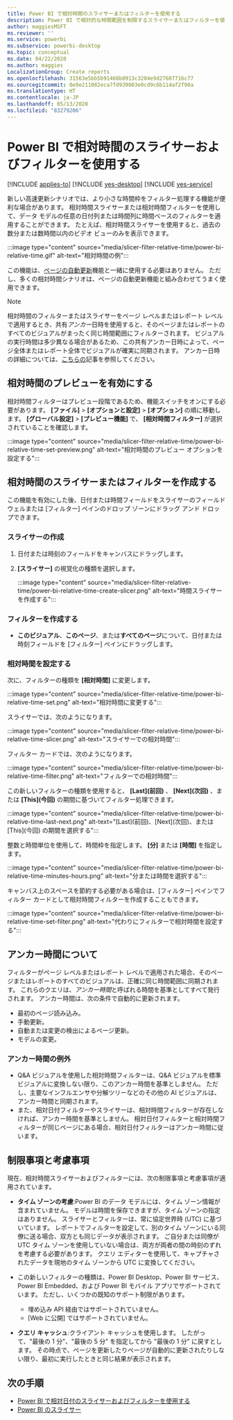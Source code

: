 ```yaml
---
title: Power BI で相対時間のスライサーまたはフィルターを使用する
description: Power BI で相対的な時間範囲を制限するスライサーまたはフィルターを使う方法について説明します。
author: maggiesMSFT
ms.reviewer: ''
ms.service: powerbi
ms.subservice: powerbi-desktop
ms.topic: conceptual
ms.date: 04/22/2020
ms.author: maggies
LocalizationGroup: Create reports
ms.openlocfilehash: 31563e5bb5b91468b8913c3204e9d27607716c77
ms.sourcegitcommit: 0e9e211082eca7fd939803e0cd9c6b114af2f90a
ms.translationtype: HT
ms.contentlocale: ja-JP
ms.lasthandoff: 05/13/2020
ms.locfileid: "83279206"
---
```

# <a name="use-a-relative-time-slicer-and-filter-in-power-bi"></a>Power BI で相対時間のスライサーおよびフィルターを使用する

[!INCLUDE [applies-to](../includes/applies-to.md)] [!INCLUDE [yes-desktop](../includes/yes-desktop.md)] [!INCLUDE [yes-service](../includes/yes-service.md)]

新しい高速更新シナリオでは、より小さな時間枠をフィルター処理する機能が便利な場合があります。 相対時間スライサーまたは相対時間フィルターを使用して、データ モデルの任意の日付列または時間列に時間ベースのフィルターを適用することができます。 たとえば、相対時間スライサーを使用すると、過去の数分または数時間以内のビデオ ビューのみを表示できます。 

:::image type="content" source="media/slicer-filter-relative-time/power-bi-relative-time.gif" alt-text="相対時間の例":::

この機能は、[ページの自動更新](../create-reports/desktop-automatic-page-refresh.md)機能と一緒に使用する必要はありません。 ただし、多くの相対時間シナリオは、ページの自動更新機能と組み合わせてうまく使用できます。  

> [!NOTE]
> 相対時間のフィルターまたはスライサーをページ レベルまたはレポート レベルで適用するとき、共有*アンカー*日時を使用すると、そのページまたはレポートのすべてのビジュアルがまったく同じ時間範囲にフィルターされます。 ビジュアルの実行時間は多少異なる場合があるため、この共有アンカー日時によって、ページ全体またはレポート全体でビジュアルが確実に同期されます。 アンカー日時の詳細については、[こちらの](#understanding-anchor-time)記事を参照してください。

## <a name="turn-on-relative-time-preview"></a>相対時間のプレビューを有効にする

相対時間フィルターはプレビュー段階であるため、機能スイッチをオンにする必要があります。 **[ファイル]**  >  **[オプションと設定]**  >  **[オプション]** の順に移動します。 **[グローバル設定]**  >  **[プレビュー機能]** で、 **[相対時間フィルター]** が選択されていることを確認します。

:::image type="content" source="media/slicer-filter-relative-time/power-bi-relative-time-set-preview.png" alt-text="相対時間のプレビュー オプションを設定する":::

## <a name="create-a-relative-time-slicer-or-filter"></a>相対時間のスライサーまたはフィルターを作成する

この機能を有効にした後、日付または時間フィールドをスライサーのフィールド ウェルまたは [フィルター] ペインのドロップ ゾーンにドラッグ アンド ドロップできます。 

### <a name="create-a-slicer"></a>スライサーの作成

1. 日付または時刻のフィールドをキャンバスにドラッグします。

2. **[スライサー]** の視覚化の種類を選択します。

    :::image type="content" source="media/slicer-filter-relative-time/power-bi-relative-time-create-slicer.png" alt-text="時間スライサーを作成する":::

### <a name="create-a-filter"></a>フィルターを作成する
 
- **このビジュアル**、**このページ**、または**すべてのページ**について、日付または時刻フィールドを [フィルター] ペインにドラッグします。

### <a name="set-relative-time"></a>相対時間を設定する 

次に、フィルターの種類を **[相対時間]** に変更します。

:::image type="content" source="media/slicer-filter-relative-time/power-bi-relative-time-set.png" alt-text="相対時間に変更する":::
 
スライサーでは、次のようになります。

:::image type="content" source="media/slicer-filter-relative-time/power-bi-relative-time-slicer.png" alt-text="スライサーでの相対時間":::

フィルター カードでは、次のようになります。 

:::image type="content" source="media/slicer-filter-relative-time/power-bi-relative-time-filter.png" alt-text="フィルターでの相対時間":::
 
この新しいフィルターの種類を使用すると、 **[Last]\(前回\)** 、 **[Next]\(次回\)** 、または **[This]\(今回\)** の期間に基づいてフィルター処理できます。 

:::image type="content" source="media/slicer-filter-relative-time/power-bi-relative-time-last-next.png" alt-text="[Last]\(前回\)、[Next]\(次回\)、または [This]\(今回\) の期間を選択する":::
 
整数と時間単位を使用して、時間枠を指定します。 **[分]** または **[時間]** を指定します。
 
:::image type="content" source="media/slicer-filter-relative-time/power-bi-relative-time-minutes-hours.png" alt-text="分または時間を選択する":::

キャンバス上のスペースを節約する必要がある場合は、[フィルター] ペインでフィルター カードとして相対時間フィルターを作成することもできます。

:::image type="content" source="media/slicer-filter-relative-time/power-bi-relative-time-set-filter.png" alt-text="代わりにフィルターで相対時間を設定する":::
 
## <a name="understanding-anchor-time"></a>アンカー時間について

フィルターがページ レベルまたはレポート レベルで適用された場合、そのページまたはレポートのすべてのビジュアルは、正確に同じ時間範囲に同期されます。 これらのクエリは、*アンカー時間*と呼ばれる時間を基準としてすべて発行されます。 アンカー時間は、次の条件で自動的に更新されます。

- 最初のページ読み込み。
- 手動更新。
- 自動または変更の検出によるページ更新。
- モデルの変更。

### <a name="anchor-time-exceptions"></a>アンカー時間の例外

- Q&A ビジュアルを使用した相対時間フィルターは、Q&A ビジュアルを標準ビジュアルに変換しない限り、このアンカー時間を基準としません。 ただし、主要なインフルエンサや分解ツリーなどのその他の AI ビジュアルは、アンカー時間と同期されます。 
- また、相対日付フィルターやスライサーは、相対時間フィルターが存在しなければ、アンカー時間を基準としません。 相対日付フィルターと相対時間フィルターが同じページにある場合、相対日付フィルターはアンカー時間に従います。

## <a name="limitations-and-considerations"></a>制限事項と考慮事項

現在、相対時間スライサーおよびフィルターには、次の制限事項と考慮事項が適用されています。

- **タイム ゾーンの考慮**:Power BI のデータ モデルには、タイム ゾーン情報が含まれていません。 モデルは時間を保存できますが、タイム ゾーンの指定はありません。 スライサーとフィルターは、常に協定世界時 (UTC) に基づいています。 レポートでフィルターを設定して、別のタイム ゾーンにいる同僚に送る場合、双方とも同じデータが表示されます。 ご自分または同僚が UTC タイム ゾーンを使用していない場合は、両方が両者の間の時刻のずれを考慮する必要があります。 クエリ エディターを使用して、キャプチャされたデータを現地のタイム ゾーンから UTC に変換してください。
- この新しいフィルターの種類は、Power BI Desktop、Power BI サービス、Power BI Embedded、および Power BI モバイル アプリでサポートされています。 ただし、いくつかの既知のサポート制限があります。

    - 埋め込み API 経由ではサポートされていません。
    - [Web に公開] ではサポートされていません。

- **クエリ キャッシュ**:クライアント キャッシュを使用します。 したがって、"最後の 1 分"、"最後の 5 分" を指定してから "最後の 1 分" に戻すとします。 その時点で、ページを更新したりページが自動的に更新されたりしない限り、最初に実行したときと同じ結果が表示されます。

## <a name="next-steps"></a>次の手順

- [Power BI で相対日付のスライサーおよびフィルターを使用する](../visuals/desktop-slicer-filter-date-range.md)
- [Power BI のスライサー](../visuals/power-bi-visualization-slicers.md)
